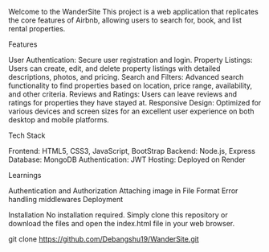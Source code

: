Welcome to the WanderSite 
This project is a web application that replicates the core features of Airbnb, allowing users to search for, book, and list rental properties.

Features

User Authentication: Secure user registration and login.
Property Listings: Users can create, edit, and delete property listings with detailed descriptions, photos, and pricing.
Search and Filters: Advanced search functionality to find properties based on location, price range, availability, and other criteria.
Reviews and Ratings: Users can leave reviews and ratings for properties they have stayed at.
Responsive Design: Optimized for various devices and screen sizes for an excellent user experience on both desktop and mobile platforms.

Tech Stack

Frontend: HTML5, CSS3, JavaScript, BootStrap
Backend: Node.js, Express
Database: MongoDB
Authentication: JWT
Hosting: Deployed on Render

Learnings

Authentication and Authorization
Attaching image in File Format
Error handling middlewares
Deployment

Installation
No installation required. Simply clone this repository or download the files and open the index.html file in your web browser.

git clone https://github.com/Debangshu19/WanderSite.git
